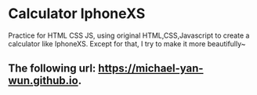 # Calculator IphoneXS
Practice for HTML CSS JS, using original HTML,CSS,Javascript to create a calculator like IphoneXS.
Except for that, I try to make it more beautifully~
## The following url: https://michael-yan-wun.github.io.
